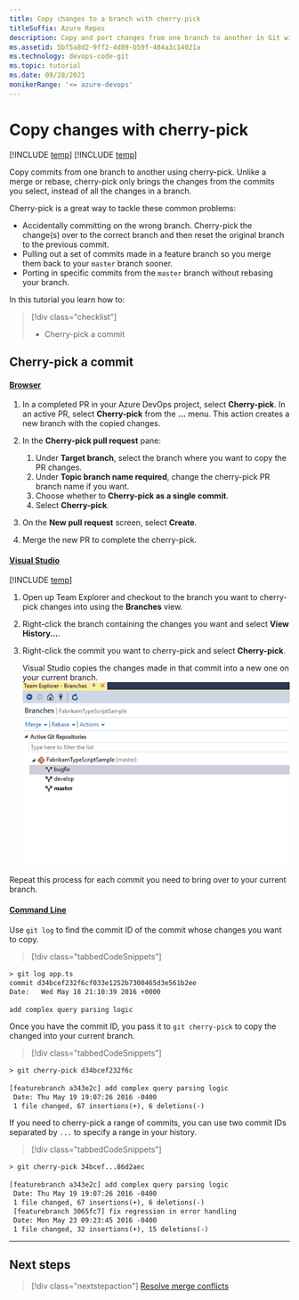 ```yaml
---
title: Copy changes to a branch with cherry-pick
titleSuffix: Azure Repos
description: Copy and port changes from one branch to another in Git with cherry-pick,
ms.assetid: 5bf5a8d2-9ff2-4d89-b59f-484a3c14021a
ms.technology: devops-code-git 
ms.topic: tutorial
ms.date: 09/28/2021
monikerRange: '<= azure-devops'
---
```



# Copy changes with cherry-pick

[!INCLUDE [temp](../includes/version-tfs-2015-cloud.md)]
[!INCLUDE [temp](../includes/version-vs-2015-vs-2019.md)]

Copy commits from one branch to another using cherry-pick. Unlike a merge or rebase, cherry-pick only brings the changes from the commits you select, instead of all the changes in a branch.

Cherry-pick is a great way to tackle these common problems:

- Accidentally committing on the wrong branch. Cherry-pick the change(s) over to the correct branch and then reset the original branch to the previous commit.
- Pulling out a set of commits made in a feature branch so you merge them back to your `master` branch sooner.
- Porting in specific commits from the `master` branch without rebasing your branch.   

In this tutorial you learn how to:

> [!div class="checklist"]
> * Cherry-pick a commit

## Cherry-pick a commit

#### [Browser](#tab/browser/)

1. In a completed PR in your Azure DevOps project, select **Cherry-pick**. In an active PR, select **Cherry-pick** from the **...** menu. This action creates a new branch with the copied changes.

1. In the **Cherry-pick pull request** pane:

   1. Under **Target branch**, select the branch where you want to copy the PR changes.
   1. Under **Topic branch name required**, change the cherry-pick PR branch name if you want.
   1. Choose whether to **Cherry-pick as a single commit**.
   1. Select **Cherry-pick**.

1. On the **New pull request** screen, select **Create**.

1. Merge the new PR to complete the cherry-pick.

#### [Visual Studio](#tab/visual-studio/)

[!INCLUDE [temp](includes/note-new-git-tool.md)]

1. Open up Team Explorer and checkout to the branch you want to cherry-pick changes into using the **Branches** view.
2. Right-click the branch containing the changes you want and select **View History...**. 
3. Right-click the commit you want to cherry-pick and select **Cherry-pick**.    

    Visual Studio copies the changes made in that commit into a new one on your current branch.
    ![Cherry pick from inside Visual Studio](media/vscherrypick.gif)

Repeat this process for each commit you need to bring over to your current branch.

#### [Command Line](#tab/command-line/)

Use `git log` to find the commit ID of the commit whose changes you want to copy.

> [!div class="tabbedCodeSnippets"]
```Git CLI
> git log app.ts
commit d34bcef232f6cf033e1252b7300465d3e561b2ee
Date:   Wed May 18 21:10:39 2016 +0000

add complex query parsing logic
```

Once you have the commit ID, you pass it to `git cherry-pick` to copy the changed into your current branch.

> [!div class="tabbedCodeSnippets"]
```Git CLI
> git cherry-pick d34bcef232f6c  

[featurebranch a343e2c] add complex query parsing logic
 Date: Thu May 19 19:07:26 2016 -0400
 1 file changed, 67 insertions(+), 6 deletions(-)
```

If you need to cherry-pick a range of commits, you can use two commit IDs separated by `...` to specify a range in your history.

> [!div class="tabbedCodeSnippets"]
```Git CLI
> git cherry-pick 34bcef...86d2aec

[featurebranch a343e2c] add complex query parsing logic
 Date: Thu May 19 19:07:26 2016 -0400
 1 file changed, 67 insertions(+), 6 deletions(-)
 [featurebranch 3065fc7] fix regression in error handling
 Date: Mon May 23 09:23:45 2016 -0400
 1 file changed, 32 insertions(+), 15 deletions(-)
```

* * *

## Next steps

> [!div class="nextstepaction"]
> [Resolve merge conflicts](merging.md)
